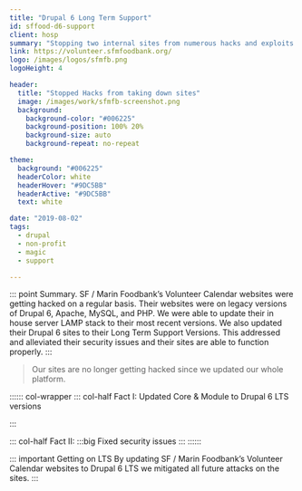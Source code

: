 ```yaml
---
title: "Drupal 6 Long Term Support"
id: sffood-d6-support
client: hosp
summary: "Stopping two internal sites from numerous hacks and exploits by getting them on Drupal 6 LTS."
link: https://volunteer.sfmfoodbank.org/
logo: /images/logos/sfmfb.png
logoHeight: 4

header:
  title: "Stopped Hacks from taking down sites"
  image: /images/work/sfmfb-screenshot.png
  background:
    background-color: "#006225"
    background-position: 100% 20%
    background-size: auto
    background-repeat: no-repeat

theme:
  background: "#006225"
  headerColor: white
  headerHover: "#9DC5BB"
  headerActive: "#9DC5BB"
  text: white

date: "2019-08-02"
tags:
  - drupal
  - non-profit
  - magic
  - support

---
```


::: point Summary.
SF / Marin Foodbank’s Volunteer Calendar websites were getting hacked on a regular basis.  Their websites were on legacy versions of Drupal 6, Apache, MySQL, and PHP.  We were able to update their in house server LAMP stack to their most recent versions.  We also updated their Drupal 6 sites to their Long Term Support Versions.  This addressed and alleviated their security issues and their sites are able to function properly.
:::

> Our sites are no longer getting hacked since we updated our whole platform.

:::::: col-wrapper
::: col-half Fact I:
Updated Core & Module to Drupal 6 LTS versions

:::

::: col-half Fact II:
:::big
Fixed security issues
:::
::::::

::: important Getting on LTS
By updating SF / Marin Foodbank’s Volunteer Calendar websites to Drupal 6 LTS we mitigated all future attacks on the sites.
:::
